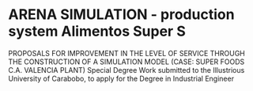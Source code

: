 # ARENA SIMULATION - production system Alimentos Super S
PROPOSALS FOR IMPROVEMENT IN THE LEVEL OF SERVICE THROUGH THE CONSTRUCTION OF A SIMULATION MODEL (CASE: SUPER FOODS C.A. VALENCIA PLANT) Special Degree Work submitted to the Illustrious University of Carabobo, to apply for the Degree in Industrial Engineer
